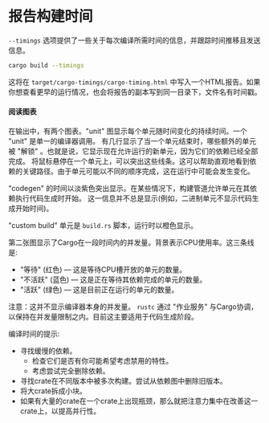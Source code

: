 # 报告构建时间
`--timings` 选项提供了一些关于每次编译所需时间的信息，并跟踪时间推移且发送信息。

```sh
cargo build --timings
```

这将在 `target/cargo-timings/cargo-timing.html` 中写入一个HTML报告。如果你想查看更早的运行情况，也会将报告的副本写到同一目录下，文件名有时间戳。

#### 阅读图表

在输出中，有两个图表。"unit" 图显示每个单元随时间变化的持续时间。一个 "unit" 是单一的编译器调用。
有几行显示了当一个单元结束时，哪些额外的单元被 "解锁" 。也就是说，它显示现在允许运行的新单元，因为它们的依赖已经全部完成。
将鼠标悬停在一个单元上，可以突出这些线条。这可以帮助直观地看到依赖的关键路径。由于单元可能以不同的顺序完成，这在运行中可能会发生变化。

"codegen" 的时间以淡紫色突出显示。在某些情况下，构建管道允许单元在其依赖执行代码生成时开始。
这一信息并不总是显示(例如，二进制单元不显示代码生成开始时间)。

"custom build" 单元是 `build.rs` 脚本，运行时以橙色显示。

第二张图显示了Cargo在一段时间内的并发量。背景表示CPU使用率。这三条线是:
- "等待" (红色) — 这是等待CPU槽开放的单元的数量。
- "不活跃" (蓝色) — 这是正在等待其依赖完成的单元的数量。
- "活跃" (绿色) — 这是目前正在运行的单元的数量。

注意：这并不显示编译器本身的并发量。 `rustc` 通过 "作业服务" 与Cargo协调，以保持在并发量限制之内。目前这主要适用于代码生成阶段。

编译时间的提示:
- 寻找缓慢的依赖。
    - 检查它们是否有你可能希望考虑禁用的特性。
    - 考虑尝试完全删除依赖。
- 寻找crate在不同版本中被多次构建。尝试从依赖图中删除旧版本。
- 将大crate拆成小块。
- 如果有大量的crate在一个crate上出现瓶颈，那么就把注意力集中在改善这一crate上，以提高并行性。
